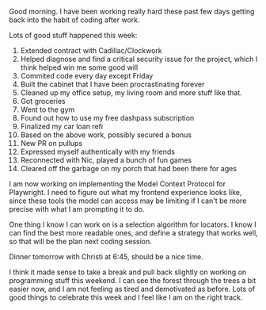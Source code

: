 Good morning. I have been working really hard these past few days getting back into the habit of coding after work.

Lots of good stuff happened this week:

1. Extended contract with Cadillac/Clockwork
2. Helped diagnose and find a critical security issue for the project, which I think helped win me some good will 
3. Commited code every day except Friday
4. Built the cabinet that I have been procrastinating forever
5. Cleaned up my office setup, my living room and more stuff like that. 
6. Got groceries
7. Went to the gym
8. Found out how to use my free dashpass subscription
9. Finalized my car loan refi
10. Based on the above work, possibly secured a bonus 
11. New PR on pullups 
12. Expressed myself authentically with my friends 
13. Reconnected with Nic, played a bunch of fun games   
14. Cleared off the garbage on my porch that had been there for ages 

I am now working on implementing the Model Context Protocol for Playwright. I need to figure out what my frontend experience looks like, since these tools the model can access may be limiting if I can't be more precise with what I am prompting it to do. 

One thing I know I can work on is a selection algorithm for locators. I know I can find the best more readable ones, and define a strategy that works well, so that will be the plan next coding session.

Dinner tomorrow with Christi at 6:45, should be a nice time. 

I think it made sense to take a break and pull back slightly on working on programming stuff this weekend. I can see the forest through the trees a bit easier now, and I am not feeling as tired and demotivated as before. Lots of good things to celebrate this week and I feel like I am on the right track. 